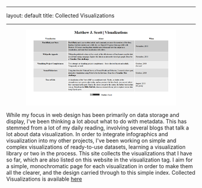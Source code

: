 ---
layout: default
title: Collected Visualizations

----

<div style="text-align: center"><img alt="Collected Visualizations screenshot" src="/assets/projects/vis.png" /></div>

While my focus in web design has been primarily on data storage and display, I've been thinking a lot about what to do with metadata. This has stemmed from a lot of my daily reading, involving several blogs that talk a lot about data visualization. In order to integrate infographics and visualization into my other projects, I've been working on simple and complex visualizations of ready-to-use datasets, learning a visualization library or two in the process. This site collects the visualizations that I have so far, which are also listed on this website in the visualization tag. I aim for a simple, monochromatic page for each visualization in order to make them all the clearer, and the design carried through to this simple index.  Collected Visualizations is available [here](http://vis.mjs-svc.com)
